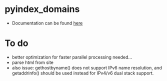 # pyindex_domains

* Documentation can be found [here](./doc.md)


# To do

* better optimization for faster parallel processing needed...
* parse html from site
* also issue: gethostbyname() does not support IPv6 name resolution, and getaddrinfo() should be used instead for IPv4/v6 dual stack support.

